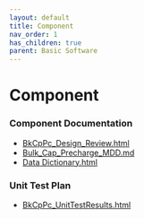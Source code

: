 ```yaml
---
layout: default
title: Component
nav_order: 1
has_children: true
parent: Basic Software
---
```

# Component
### Component Documentation

- [BkCpPc_Design_Review.html](doc/BkCpPc_Design_Review.html)
- [Bulk_Cap_Precharge_MDD.md](doc/Bulk_Cap_Precharge_MDD.md)
- [Data Dictionary.html](doc/Data%20Dictionary.html)

### Unit Test Plan

- [BkCpPc_UnitTestResults.html](utp/Tessy/report/BkCpPc_UnitTestResults.html)

